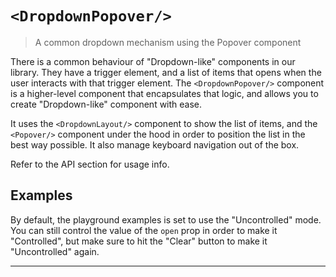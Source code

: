 # `<DropdownPopover/>`

> A common dropdown mechanism using the Popover component

There is a common behaviour of "Dropdown-like" components in our library. They have a trigger
element, and a list of items that opens when the user interacts with that trigger element. The
`<DropdownPopover/>` component is a higher-level component that encapsulates that logic, and allows
you to create "Dropdown-like" component with ease.

It uses the `<DropdownLayout/>` component to show the list of items, and the `<Popover/>`
component under the hood in order to position the list in the best way possible. It also manage
keyboard navigation out of the box.

Refer to the API section for usage info.

## Examples

By default, the playground examples is set to use the "Uncontrolled" mode. You can still control the
value of the `open` prop in order to make it "Controlled", but make sure to hit the "Clear" button
to make it "Uncontrolled" again.

----

